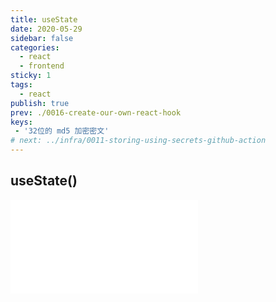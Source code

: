 ```yaml
---
title: useState
date: 2020-05-29
sidebar: false
categories:
  - react
  - frontend
sticky: 1
tags:
  - react
publish: true
prev: ./0016-create-our-own-react-hook
keys:
 - '32位的 md5 加密密文'
# next: ../infra/0011-storing-using-secrets-github-action
---
```


## useState()
<iframe src="//player.bilibili.com/player.html?aid=413264184&bvid=BV15V411C7wW&cid=195889331&page=1" scrolling="no" border="0" frameborder="no" framespacing="0" allowfullscreen="true"> </iframe>
